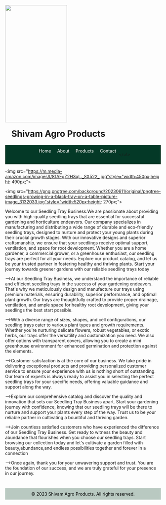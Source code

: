 <!DOCTYPE html>
<html>
<head>
  <title><b>Shivam Agro Products</b></title>

<header>
<img src="D:\website\logo.png" style="width: 200px; height: 380;"></header>
 <style>
  
    body {
      font-family: Arial, sans-serif;
      margin: 0;
      padding: 10px;
    }
    
    header {
      display:inline-block;
      margin: 0;
    }
    
    h1 {
      text-align=center;
      color: #00000;
      margin:20px;
    }
    
    nav {
      background-color: #043927;
      padding: 10px;
    }
    
    nav ul {
      list-style-type: none;
      margin: 0;
      padding: 0;
      display: flex;
      justify-content: center;
    }
    
    nav ul li {
      margin: 0 10px;
    }
    
    nav ul li a {
      color: #FFFFFF;
      text-decoration: none;
    }
    
    section {
      margin-bottom: 40px;
    }
    
    footer {
      background-color: #B9C9C1;
      color: #000;
      text-align: center;
      padding: 10px;
    }
  </style>
</head>
<body>
  <h1>Shivam Agro Products</h1>
<nav>
    <ul>
      <li><a href="#">Home</a></li>
      <li><a href="file:///D:/website/webpage%20about.html">About</a></li>
      <li><a href="file:///D:/website/webpage%20products.html">Products</a></li>
      <li><a href="file:///D:/website/webpage%20add.html">Contact</a></li>
      
      
    </ul>
  </nav>

<img src="https://m.media-amazon.com/images/I/81AFgZ2H3qL._SX522_.jpg"style="width:450px;height: 490px;">

<img src="https://png.pngtree.com/background/20230611/original/pngtree-seedlings-growing-in-a-black-tray-on-a-table-picture-image_3132033.jpg"style="width:520px;height: 270px;">
<section>
<p>Welcome to our Seedling Tray Business.We are passionate about providing you with high-quality seedling trays that are essential for successful gardening and horticulture endeavors. Our company specializes in manufacturing and distributing a wide range of durable and eco-friendly seedling trays, designed to nurture and protect your young plants during their crucial growth stages. With our innovative designs and superior craftsmanship, we ensure that your seedlings receive optimal support, ventilation, and space for root development. Whether you are a home gardener, a commercial grower, or a greenhouse enthusiast, our seedling trays are perfect for all your needs. Explore our product catalog, and let us be your trusted partner in fostering healthy and thriving plants. Start your journey towards greener gardens with our reliable seedling trays today</p>
<p>
-->At our Seedling Tray Business, we understand the importance of reliable and efficient seedling trays in the success of your gardening endeavors. That's why we meticulously design and manufacture our trays using premium materials, ensuring durability, superior performance, and optimal plant growth. Our trays are thoughtfully crafted to provide proper drainage, ventilation, and ample space for healthy root development, giving your seedlings the best start possible.</p>
<p>
-->With a diverse range of sizes, shapes, and cell configurations, our seedling trays cater to various plant types and growth requirements. Whether you're nurturing delicate flowers, robust vegetables, or exotic herbs, our trays offer the versatility and customization you need. We also offer options with transparent covers, allowing you to create a mini greenhouse environment for enhanced germination and protection against the elements.</p>
<p>-->Customer satisfaction is at the core of our business. We take pride in delivering exceptional products and providing personalized customer service to ensure your experience with us is nothing short of outstanding. Our team of experts is always ready to assist you in selecting the perfect seedling trays for your specific needs, offering valuable guidance and support along the way.</p>
<p>-->Explore our comprehensive catalog and discover the quality and innovation that sets our Seedling Tray Business apart. Start your gardening journey with confidence, knowing that our seedling trays will be there to nurture and support your plants every step of the way. Trust us to be your reliable partner in cultivating a bountiful and thriving garden.</p>
<p>-->Join countless satisfied customers who have experienced the difference of our Seedling Tray Business. Get ready to witness the beauty and abundance that flourishes when you choose our seedling trays. Start browsing our collection today and let's cultivate a garden filled with beauty,abundance,and endless possibilities together and forever in a connection </p>
<p>-->Once again, thank you for your unwavering support and trust. You are the foundation of our success, and we are truly grateful for your presence in our journey.
</p>
  </section>
  <footer>
    &copy; 2023 Shivam Agro Products. All rights reserved.
  </footer>
</body>
</html>
